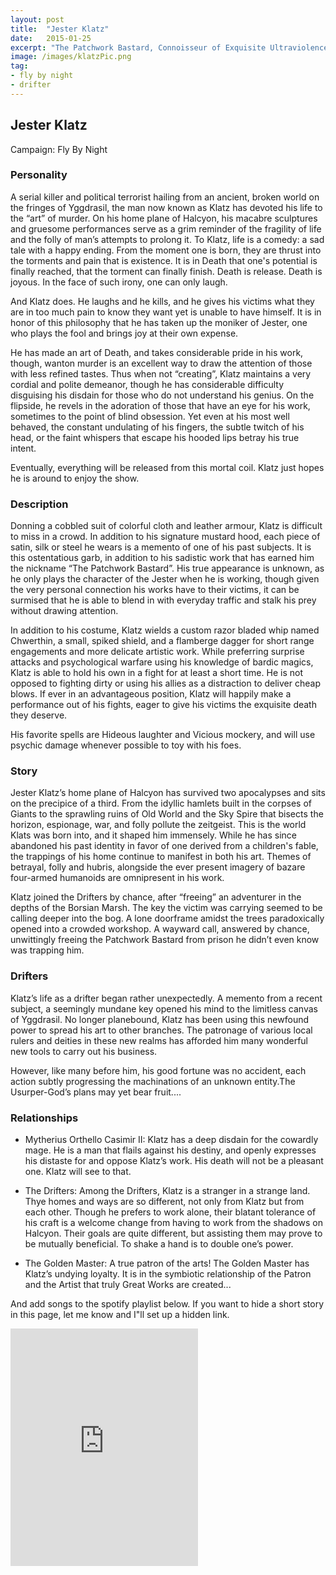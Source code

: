 ```yaml
---
layout: post
title:  "Jester Klatz"
date:   2015-01-25
excerpt: "The Patchwork Bastard, Connoisseur of Exquisite Ultraviolence"
image: /images/klatzPic.png
tag:
- fly by night
- drifter 
---
```


## Jester Klatz

Campaign: Fly By Night

### Personality

A serial killer and political terrorist hailing from an ancient, broken world on the fringes of Yggdrasil, the man now known as Klatz has devoted his life to the “art” of murder. On his home plane of Halcyon, his macabre sculptures and gruesome performances serve as a grim reminder of the fragility of life and the folly of man’s attempts to prolong it. To Klatz, life is a comedy: a sad tale with a happy ending. From the moment one is born, they are thrust into the torments and pain that is existence. It is in Death that one's potential is finally reached, that the torment can finally finish. Death is release. Death is joyous. In the face of such irony, one can only laugh.

And Klatz does. He laughs and he kills, and he gives his victims what they are in too much pain to know they want yet is unable to have himself. It is in honor of this philosophy that he has taken up the moniker of Jester, one who plays the fool and brings joy at their own expense.

He has made an art of Death, and takes considerable pride in his work, though, wanton murder is an excellent way to draw the attention of those with less refined tastes. Thus when not “creating”, Klatz maintains a very cordial and polite demeanor, though he has considerable difficulty disguising his disdain for those who do not understand his genius. On the flipside, he revels in the adoration of those that have an eye for his work, sometimes to the point of blind obsession. Yet even at his most well behaved, the constant undulating of his fingers, the subtle twitch of his head, or the faint whispers that escape his hooded lips betray his true intent.

Eventually, everything will be released from this mortal coil. Klatz just hopes he is around to enjoy the show.

### Description

Donning a cobbled suit of colorful cloth and leather armour, Klatz is difficult to miss in a crowd. In addition to his signature mustard hood, each piece of satin, silk or steel he wears is a memento of one of his past subjects. It is this ostentatious garb, in addition to his sadistic work that has earned him the nickname “The Patchwork Bastard”. His true appearance is unknown, as he only plays the character of the Jester when he is working, though given the very personal connection his works have to their victims, it can be surmised that he is able to blend in with everyday traffic and stalk his prey without drawing attention. 

In addition to his costume, Klatz wields a custom razor bladed whip named Chwerthin, a small, spiked shield, and a flamberge dagger for short range engagements and more delicate artistic work. While preferring surprise attacks and psychological warfare using his knowledge of bardic magics, Klatz is able to hold his own in a fight for at least a short time. He is not opposed to fighting dirty or using his allies as a distraction to deliver cheap blows. If ever in an advantageous position, Klatz will happily make a performance out of his fights, eager to give his victims the exquisite death they deserve. 

His favorite spells are Hideous laughter and Vicious mockery, and will use psychic damage whenever possible to toy with his foes.


### Story

Jester Klatz’s home plane of Halcyon has survived two apocalypses and sits on the precipice of a third. From the idyllic hamlets built in the corpses of Giants to the sprawling ruins of Old World and the Sky Spire that bisects the horizon, espionage, war, and folly pollute the zeitgeist. This is the world Klats was born into, and it shaped him immensely. While he has since abandoned his past identity in favor of one derived from a children's fable, the trappings of his home continue to manifest in both his art. Themes of betrayal, folly and hubris, alongside the ever present imagery of bazare four-armed humanoids are omnipresent in his work. 

Klatz joined the Drifters by chance, after “freeing” an adventurer in the depths of the Borsian Marsh. The key the victim was carrying seemed to be calling deeper into the bog. A lone doorframe amidst the trees paradoxically opened into a crowded workshop. A wayward call, answered by chance, unwittingly freeing the Patchwork Bastard from prison he didn’t even know was trapping him.


### Drifters

Klatz’s life as a drifter began rather unexpectedly. A memento from a recent subject, a seemingly mundane key opened his mind to the limitless canvas of Yggdrasil. No longer planebound, Klatz has been using this newfound power to spread his art to other branches. 
The patronage of various local rulers and deities in these new realms has afforded him many wonderful new tools to carry out his business. 

However, like many before him, his good fortune was no accident, each action subtly progressing the machinations of an unknown entity.The Usurper-God’s plans may yet bear fruit....


### Relationships

- Mytherius Orthello Casimir II: Klatz has a deep disdain for the cowardly mage. He is a man that flails against his destiny, and openly expresses his distaste for  and oppose Klatz’s work. His death will not be a pleasant one. Klatz will see to that.

- The Drifters: Among the Drifters, Klatz is a stranger in a strange land. Thye homes and ways are so different, not only from Klatz but from each other. Though he prefers to work alone, their blatant tolerance of his craft is a welcome change from having to work from the shadows on Halcyon. Their goals are quite different, but assisting them may prove to be mutually beneficial. To shake a hand is to double one’s power.

- The Golden Master: A true patron of the arts! The Golden Master has Klatz’s undying loyalty. It is in the symbiotic relationship of the Patron and the Artist that truly Great Works are created...

And add songs to the spotify playlist below.
If you want to hide a short story in this page, let me know and I"ll set up a hidden link.

<iframe src="https://open.spotify.com/playlist/1hs9tFnz4dIR4UgCophOKf" width="300" height="380" frameborder="0" allowtransparency="true" allow="encrypted-media"></iframe>
